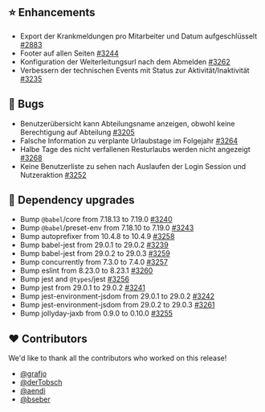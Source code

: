 ## ⭐ Enhancements

- Export der Krankmeldungen pro Mitarbeiter und Datum aufgeschlüsselt [#2883](https://github.com/synyx/urlaubsverwaltung/issues/2883)
- Footer auf allen Seiten [#3244](https://github.com/synyx/urlaubsverwaltung/issues/3244)
- Konfiguration der Weiterleitungsurl nach dem Abmelden [#3262](https://github.com/synyx/urlaubsverwaltung/issues/3262)
- Verbessern der technischen Events mit Status zur Aktivität/Inaktivität [#3235](https://github.com/synyx/urlaubsverwaltung/pull/3235)

## 🐞 Bugs

- Benutzerübersicht kann Abteilungsname anzeigen, obwohl keine Berechtigung auf Abteilung [#3205](https://github.com/synyx/urlaubsverwaltung/issues/3205)
- Falsche Information zu verplante Urlaubstage im Folgejahr [#3264](https://github.com/synyx/urlaubsverwaltung/issues/3264)
- Halbe Tage des nicht verfallenen Resturlaubs werden nicht angezeigt [#3268](https://github.com/synyx/urlaubsverwaltung/issues/3268)
- Keine Benutzerliste zu sehen nach Auslaufen der Login Session und Nutzeraktion [#3252](https://github.com/synyx/urlaubsverwaltung/issues/3252)

## 🔨 Dependency upgrades

- Bump `@babel`/core from 7.18.13 to 7.19.0 [#3240](https://github.com/synyx/urlaubsverwaltung/pull/3240)
- Bump `@babel`/preset-env from 7.18.10 to 7.19.0 [#3243](https://github.com/synyx/urlaubsverwaltung/pull/3243)
- Bump autoprefixer from 10.4.8 to 10.4.9 [#3258](https://github.com/synyx/urlaubsverwaltung/pull/3258)
- Bump babel-jest from 29.0.1 to 29.0.2 [#3239](https://github.com/synyx/urlaubsverwaltung/pull/3239)
- Bump babel-jest from 29.0.2 to 29.0.3 [#3259](https://github.com/synyx/urlaubsverwaltung/pull/3259)
- Bump concurrently from 7.3.0 to 7.4.0 [#3257](https://github.com/synyx/urlaubsverwaltung/pull/3257)
- Bump eslint from 8.23.0 to 8.23.1 [#3260](https://github.com/synyx/urlaubsverwaltung/pull/3260)
- Bump jest and `@types`/jest [#3256](https://github.com/synyx/urlaubsverwaltung/pull/3256)
- Bump jest from 29.0.1 to 29.0.2 [#3241](https://github.com/synyx/urlaubsverwaltung/pull/3241)
- Bump jest-environment-jsdom from 29.0.1 to 29.0.2 [#3242](https://github.com/synyx/urlaubsverwaltung/pull/3242)
- Bump jest-environment-jsdom from 29.0.2 to 29.0.3 [#3261](https://github.com/synyx/urlaubsverwaltung/pull/3261)
- Bump jollyday-jaxb from 0.9.0 to 0.10.0 [#3255](https://github.com/synyx/urlaubsverwaltung/pull/3255)

## ❤️ Contributors

We'd like to thank all the contributors who worked on this release!

- [@grafjo](https://github.com/grafjo)
- [@derTobsch](https://github.com/derTobsch)
- [@aendi](https://github.com/aendi)
- [@bseber](https://github.com/bseber)
